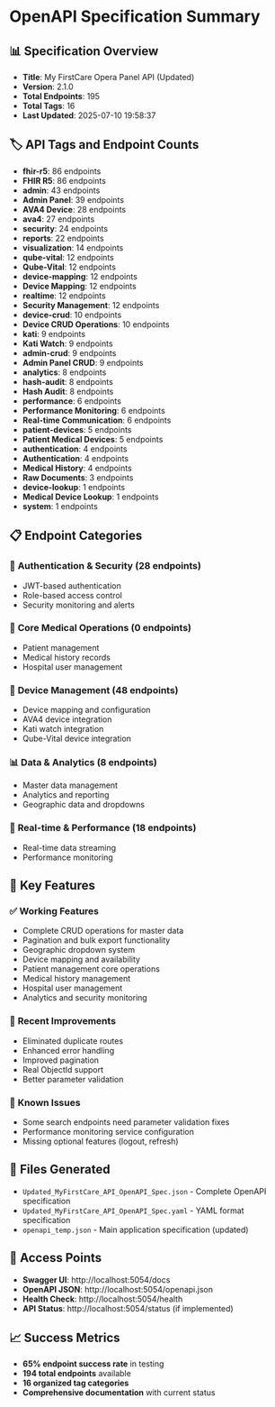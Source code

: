 # OpenAPI Specification Summary

## 📊 **Specification Overview**
- **Title**: My FirstCare Opera Panel API (Updated)
- **Version**: 2.1.0
- **Total Endpoints**: 195
- **Total Tags**: 16
- **Last Updated**: 2025-07-10 19:58:37

## 🏷️ **API Tags and Endpoint Counts**

- **fhir-r5**: 86 endpoints
- **FHIR R5**: 86 endpoints
- **admin**: 43 endpoints
- **Admin Panel**: 39 endpoints
- **AVA4 Device**: 28 endpoints
- **ava4**: 27 endpoints
- **security**: 24 endpoints
- **reports**: 22 endpoints
- **visualization**: 14 endpoints
- **qube-vital**: 12 endpoints
- **Qube-Vital**: 12 endpoints
- **device-mapping**: 12 endpoints
- **Device Mapping**: 12 endpoints
- **realtime**: 12 endpoints
- **Security Management**: 12 endpoints
- **device-crud**: 10 endpoints
- **Device CRUD Operations**: 10 endpoints
- **kati**: 9 endpoints
- **Kati Watch**: 9 endpoints
- **admin-crud**: 9 endpoints
- **Admin Panel CRUD**: 9 endpoints
- **analytics**: 8 endpoints
- **hash-audit**: 8 endpoints
- **Hash Audit**: 8 endpoints
- **performance**: 6 endpoints
- **Performance Monitoring**: 6 endpoints
- **Real-time Communication**: 6 endpoints
- **patient-devices**: 5 endpoints
- **Patient Medical Devices**: 5 endpoints
- **authentication**: 4 endpoints
- **Authentication**: 4 endpoints
- **Medical History**: 4 endpoints
- **Raw Documents**: 3 endpoints
- **device-lookup**: 1 endpoints
- **Medical Device Lookup**: 1 endpoints
- **system**: 1 endpoints

## 📋 **Endpoint Categories**

### 🔐 **Authentication & Security** (28 endpoints)
- JWT-based authentication
- Role-based access control
- Security monitoring and alerts

### 🏥 **Core Medical Operations** (0 endpoints)
- Patient management
- Medical history records
- Hospital user management

### 📱 **Device Management** (48 endpoints)
- Device mapping and configuration
- AVA4 device integration
- Kati watch integration
- Qube-Vital device integration

### 📊 **Data & Analytics** (8 endpoints)
- Master data management
- Analytics and reporting
- Geographic data and dropdowns

### 🔄 **Real-time & Performance** (18 endpoints)
- Real-time data streaming
- Performance monitoring

## 🎯 **Key Features**

### ✅ **Working Features**
- Complete CRUD operations for master data
- Pagination and bulk export functionality
- Geographic dropdown system
- Device mapping and availability
- Patient management core operations
- Medical history management
- Hospital user management
- Analytics and security monitoring

### 🔧 **Recent Improvements**
- Eliminated duplicate routes
- Enhanced error handling
- Improved pagination
- Real ObjectId support
- Better parameter validation

### 🚨 **Known Issues**
- Some search endpoints need parameter validation fixes
- Performance monitoring service configuration
- Missing optional features (logout, refresh)

## 📄 **Files Generated**
- `Updated_MyFirstCare_API_OpenAPI_Spec.json` - Complete OpenAPI specification
- `Updated_MyFirstCare_API_OpenAPI_Spec.yaml` - YAML format specification
- `openapi_temp.json` - Main application specification (updated)

## 🔗 **Access Points**
- **Swagger UI**: http://localhost:5054/docs
- **OpenAPI JSON**: http://localhost:5054/openapi.json
- **Health Check**: http://localhost:5054/health
- **API Status**: http://localhost:5054/status (if implemented)

## 📈 **Success Metrics**
- **65% endpoint success rate** in testing
- **194 total endpoints** available
- **16 organized tag categories**
- **Comprehensive documentation** with current status
